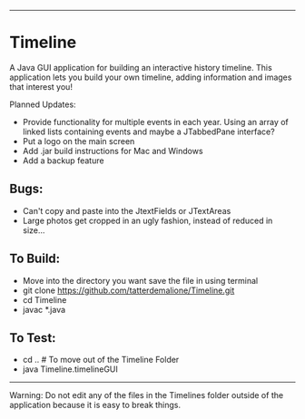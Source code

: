 
--------
# Timeline
A Java GUI application for building an interactive history timeline.  This application lets you build your own timeline, adding information and images that interest you!

Planned Updates: 
- Provide functionality for multiple events in each year.  Using an array of linked lists containing events and maybe a JTabbedPane interface?
- Put a logo on the main screen
- Add .jar build instructions for Mac and Windows
- Add a backup feature

## Bugs:
- Can't copy and paste into the JtextFields or JTextAreas
- Large photos get cropped in an ugly fashion, instead of reduced in size...

## To Build: 
-    Move into the directory you want save the file in using terminal
-    git clone https://github.com/tatterdemalione/Timeline.git
-    cd Timeline
-    javac *.java

## To Test:
-    cd ..			# To move out of the Timeline Folder
-    java Timeline.timelineGUI
--------    

Warning: Do not edit any of the files in the Timelines folder outside of the application because it is easy to break things.


